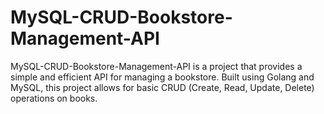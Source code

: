 # MySQL-CRUD-Bookstore-Management-API
MySQL-CRUD-Bookstore-Management-API is a project that provides a simple and efficient API for managing a bookstore. Built using Golang and MySQL, this project allows for basic CRUD (Create, Read, Update, Delete) operations on books.
